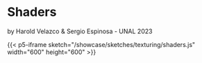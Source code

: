 # Shaders
by Harold Velazco & Sergio Espinosa - UNAL 2023

{{< p5-iframe sketch="/showcase/sketches/texturing/shaders.js" width="600" height="600" >}}
